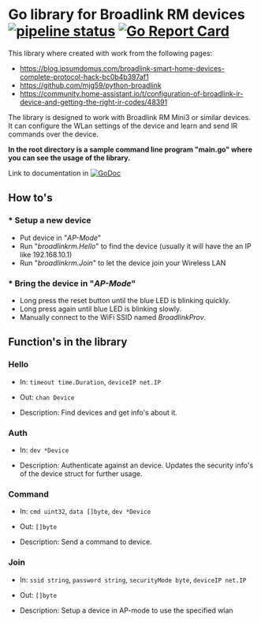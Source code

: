 # Go library for Broadlink RM devices [![pipeline status](https://gitlab.com/waringer/broadlink/badges/master/pipeline.svg)](https://gitlab.com/waringer/broadlink/commits/master) [![Go Report Card](https://goreportcard.com/badge/gitlab.com/waringer/broadlink)](https://goreportcard.com/report/gitlab.com/waringer/broadlink)

This library where created with work from the following pages:

* <https://blog.ipsumdomus.com/broadlink-smart-home-devices-complete-protocol-hack-bc0b4b397af1>
* <https://github.com/mjg59/python-broadlink>
* <https://community.home-assistant.io/t/configuration-of-broadlink-ir-device-and-getting-the-right-ir-codes/48391>

The library is designed to work with Broadlink RM Mini3 or similar devices. It can configure the WLan settings of the device and learn and send IR commands over the device.

**In the root directory is a sample command line program "main.go" where you can see the usage of the library.**

Link to documentation in [![GoDoc](https://godoc.org/gitlab.com/waringer/broadlink/broadlinkrm?status.svg)](https://godoc.org/gitlab.com/waringer/broadlink/broadlinkrm/android)

## How to's

### * Setup a new device

* Put device in "*AP-Mode*"
* Run "*broadlinkrm.Hello*" to find the device (usually it will have the an IP like 192.168.10.1)
* Run "*broadlinkrm.Join*" to let the device join your Wireless LAN

### * Bring the device in "*AP-Mode*"

* Long press the reset button until the blue LED is blinking quickly.
* Long press again until blue LED is blinking slowly.
* Manually connect to the WiFi SSID named *BroadlinkProv*.

## Function's in the library

### Hello

* In:
```timeout time.Duration```,
```deviceIP net.IP```

* Out:
```chan Device```

* Description:
   Find devices and get info's about it.

### Auth

* In:
```dev *Device```

* Description:
   Authenticate against an device. Updates the security info's of the device struct for further usage.

### Command

* In:
```cmd uint32```,
```data []byte```,
```dev *Device```

* Out:
```[]byte```

* Description:
   Send a command to device.

### Join

* In:
```ssid string```,
```password string```,
```securityMode byte```,
```deviceIP net.IP```

* Out:
```[]byte```

* Description:
   Setup a device in AP-mode to use the specified wlan
